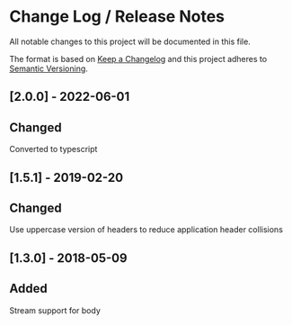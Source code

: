 # Change Log /  Release Notes
All notable changes to this project will be documented in this file.

The format is based on [Keep a Changelog](http://keepachangelog.com/)
and this project adheres to [Semantic Versioning](http://semver.org/).

## [2.0.0] - 2022-06-01
## Changed
Converted to typescript

## [1.5.1] - 2019-02-20
## Changed
Use uppercase version of headers to reduce application header collisions

## [1.3.0] - 2018-05-09
## Added
Stream support for body
